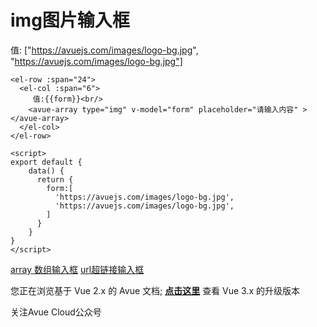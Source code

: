 img图片输入框
========

值: ["https://avuejs.com/images/logo-bg.jpg", "https://avuejs.com/images/logo-bg.jpg"]

```vue
<el-row :span="24">
  <el-col :span="6">
     值:{{form}}<br/>
    <avue-array type="img" v-model="form" placeholder="请输入内容" ></avue-array>
  </el-col>
</el-row>

<script>
export default {
    data() {
      return {
        form:[
          'https://avuejs.com/images/logo-bg.jpg',
          'https://avuejs.com/images/logo-bg.jpg',
        ]
      }
    }
}
</script>
```

[array 数组输入框](https://v2.avuejs.com/component/array/) [url超链接输入框](https://v2.avuejs.com/component/url/)

您正在浏览基于 Vue 2.x 的 Avue 文档; **[点击这里](https://avuejs.com/)** 查看 Vue 3.x 的升级版本

关注Avue Cloud公众号